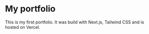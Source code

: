 # My portfolio
This is my first portfolio. It was build with Next.js, Tailwind CSS and is hosted on Vercel.
